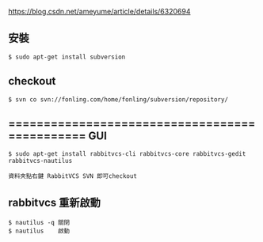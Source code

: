 https://blog.csdn.net/ameyume/article/details/6320694

安裝 
---
    $ sudo apt-get install subversion

checkout
---
    $ svn co svn://fonling.com/home/fonling/subversion/repository/




==============================================
GUI
---
	$ sudo apt-get install rabbitvcs-cli rabbitvcs-core rabbitvcs-gedit rabbitvcs-nautilus

	資料夾點右鍵 RabbitVCS SVN 即可checkout


rabbitvcs 重新啟動
---
	$ nautilus -q 關閉
	$ nautilus    啟動
	